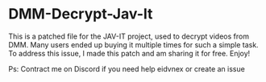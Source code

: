 # DMM-Decrypt-Jav-It
This is a patched file for the JAV-IT project, used to decrypt videos from DMM. Many users ended up buying it multiple times for such a simple task. To address this issue, I made this patch and am sharing it for free. Enjoy!

Ps: Contract me on Discord if you need help eidvnex or create an issue

